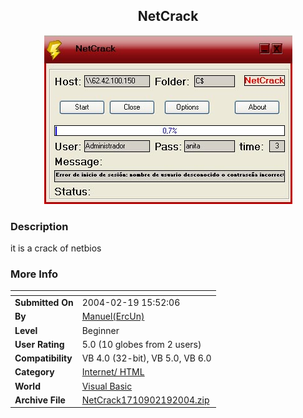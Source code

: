 ﻿<div align="center">

## NetCrack

<img src="PIC2004219166264396.jpg">
</div>

### Description

it is a crack of netbios
 
### More Info
 


<span>             |<span>
---                |---
**Submitted On**   |2004-02-19 15:52:06
**By**             |[Manuel\(ErcUn\)](https://github.com/Planet-Source-Code/PSCIndex/blob/master/ByAuthor/manuel-ercun.md)
**Level**          |Beginner
**User Rating**    |5.0 (10 globes from 2 users)
**Compatibility**  |VB 4\.0 \(32\-bit\), VB 5\.0, VB 6\.0
**Category**       |[Internet/ HTML](https://github.com/Planet-Source-Code/PSCIndex/blob/master/ByCategory/internet-html__1-34.md)
**World**          |[Visual Basic](https://github.com/Planet-Source-Code/PSCIndex/blob/master/ByWorld/visual-basic.md)
**Archive File**   |[NetCrack1710902192004\.zip](https://github.com/Planet-Source-Code/manuel-ercun-netcrack__1-51873/archive/master.zip)








